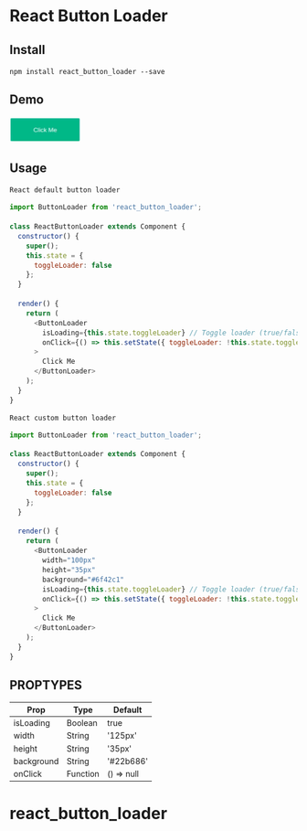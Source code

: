 # React Button Loader
## Install
```
npm install react_button_loader --save

```

## Demo
<img src="https://github.com/bghariprasad/react_button_loader/raw/master/demo.gif" alt="demo" width="125px" />

## Usage
```
React default button loader
```
```js
import ButtonLoader from 'react_button_loader';

class ReactButtonLoader extends Component {
  constructor() {
    super();
    this.state = {
      toggleLoader: false
    };
  }

  render() {
    return (
      <ButtonLoader
        isLoading={this.state.toggleLoader} // Toggle loader (true/false)
        onClick={() => this.setState({ toggleLoader: !this.state.toggleLoader })}
      >
        Click Me
      </ButtonLoader>
    );
  }
}
```
```
React custom button loader
```
```js
import ButtonLoader from 'react_button_loader';

class ReactButtonLoader extends Component {
  constructor() {
    super();
    this.state = {
      toggleLoader: false
    };
  }

  render() {
    return (
      <ButtonLoader
        width="100px"
        height="35px"
        background="#6f42c1"
        isLoading={this.state.toggleLoader} // Toggle loader (true/false)
        onClick={() => this.setState({ toggleLoader: !this.state.toggleLoader })}
      >
        Click Me
      </ButtonLoader>
    );
  }
}
```

## PROPTYPES
| Prop | Type | Default |
| ---- | ---- | ------- |
| isLoading | Boolean | true |
| width | String | '125px' |
| height | String | '35px' |
| background | String | '#22b686' |
| onClick | Function | () => null |
# react_button_loader

